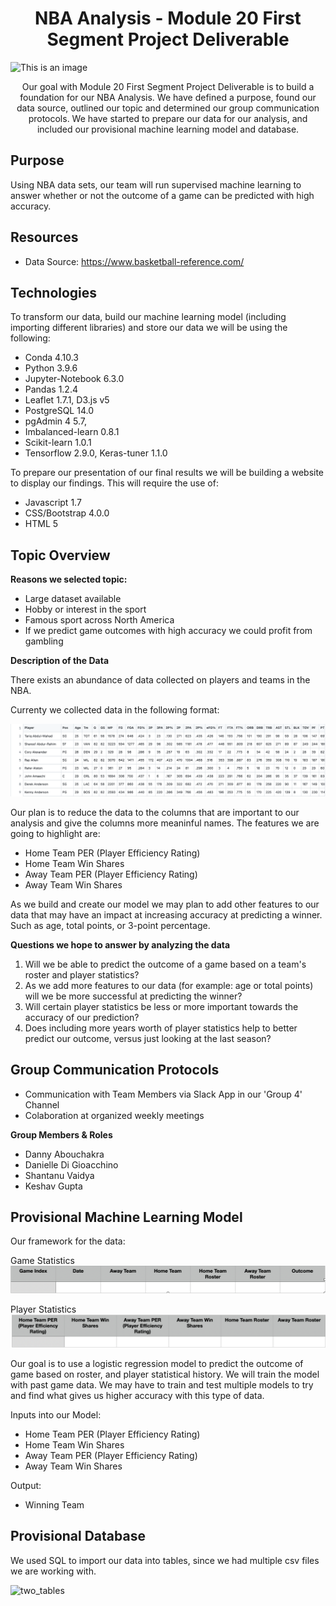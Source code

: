 <h1 align="center">NBA Analysis - Module 20 First Segment Project Deliverable</h1>

![This is an image](https://github.com/daboucha/to-be-determined/blob/a6d32efad004fe892e9dc237b41719ccbfcfdbec/NBA_Image.jpeg)

<p align="center">Our goal with Module 20 First Segment Project Deliverable is to build a foundation for our NBA Analysis. We have defined a purpose, found our data source, outlined our topic and determined our group communication protocols. We have started to prepare our data for our analysis, and included our provisional machine learning model and database.</p>

## Purpose
Using NBA data sets, our team will run supervised machine learning to answer whether or not the outcome of a game can be predicted with high accuracy.

## Resources
- Data Source: https://www.basketball-reference.com/

## Technologies
To transform our data, build our machine learning model (including importing different libraries) and store our data we will be using the following:
- Conda 4.10.3
- Python 3.9.6
- Jupyter-Notebook 6.3.0
- Pandas 1.2.4 
- Leaflet 1.7.1, D3.js v5
- PostgreSQL 14.0
- pgAdmin 4 5.7, 
- Imbalanced-learn 0.8.1
- Scikit-learn 1.0.1
- Tensorflow 2.9.0, Keras-tuner 1.1.0

To prepare our presentation of our final results we will be building a website to display our findings. This will require the use of:
- Javascript 1.7
- CSS/Bootstrap 4.0.0
- HTML 5

## Topic Overview

**Reasons we selected topic:**
- Large dataset available
- Hobby or interest in the sport 
- Famous sport across North America
- If we predict game outcomes with high accuracy we could profit from gambling

**Description of the Data**

There exists an abundance of data collected on players and teams in the NBA. 

Currenty we collected data in the following format: 

![This is an image](https://github.com/daboucha/nba-analysis/blob/746bfa4cc6afd819601d72c40916d1176a737153/Data_Screenshot.png)

Our plan is to reduce the data to the columns that are important to our analysis and give the columns more meaninful names. 
The features we are going to highlight are: 
- Home Team PER (Player Efficiency Rating)
- Home Team Win Shares
- Away Team PER (Player Efficiency Rating)
- Away Team Win Shares

As we build and create our model we may plan to add other features to our data that may have an impact at increasing accuracy at predicting a winner. Such as age, total points, or 3-point percentage. 

**Questions we hope to answer by analyzing the data** 

1. Will we be able to predict the outcome of a game based on a team's roster and player statistics?
2. As we add more features to our data (for example: age or total points) will we be more successful at predicting the winner?
3. Will certain player statistics be less or more important towards the accuracy of our prediction?
4. Does including more years worth of player statistics help to better predict our outcome, versus just looking at the last season?

## Group Communication Protocols

- Communication with Team Members via Slack App in our 'Group 4' Channel
- Colaboration at organized weekly meetings

**Group Members & Roles**
- Danny Abouchakra
- Danielle Di Gioacchino
- Shantanu Vaidya
- Keshav Gupta

## Provisional Machine Learning Model 
Our framework for the data:

Game Statistics 
![This is an image](https://github.com/daboucha/nba-analysis/blob/c3af2167b048c92b632af7f2c017dba51a46393a/Game_Stat_Framework.png)

Player Statistics 
![This is an image](https://github.com/daboucha/nba-analysis/blob/3ec253da2ae13437484ec22780ba998b42ddb944/Player_Stat_Framework.png)

Our goal is to use a logistic regression model to predict the outcome of game based on roster, and player statistical history. We will train the model with past game data. We may have to train and test multiple models to try and find what gives us higher accuracy with this type of data.

Inputs into our Model: 
- Home Team PER (Player Efficiency Rating)
- Home Team Win Shares
- Away Team PER (Player Efficiency Rating)
- Away Team Win Shares

Output: 
- Winning Team

## Provisional Database

We used SQL to import our data into tables, since we had multiple csv files we are working with.

<img width="408" alt="two_tables" src="https://user-images.githubusercontent.com/86980240/149687246-9e1e7365-aa51-488a-b38e-75b2825a564f.png">


